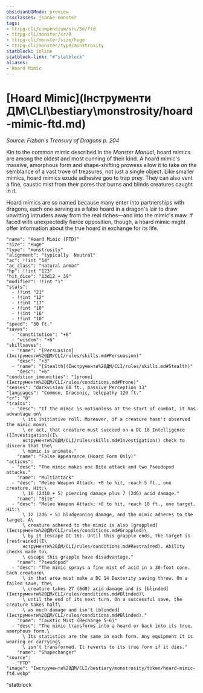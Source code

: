 ```yaml
---
obsidianUIMode: preview
cssclasses: json5e-monster
tags:
- ttrpg-cli/compendium/src/5e/ftd
- ttrpg-cli/monster/cr/8
- ttrpg-cli/monster/size/huge
- ttrpg-cli/monster/type/monstrosity
statblock: inline
statblock-link: "#^statblock"
aliases:
- Hoard Mimic
---
```

# [Hoard Mimic](Інструменти ДМ\CLI\bestiary\monstrosity/hoard-mimic-ftd.md)
*Source: Fizban's Treasury of Dragons p. 204*  

Kin to the common mimic described in the *Monster Manual*, hoard mimics are among the oldest and most cunning of their kind. A hoard mimic's massive, amorphous form and shape-shifting prowess allow it to take on the semblance of a vast trove of treasures, not just a single object. Like smaller mimics, hoard mimics exude adhesive goo to trap prey. They can also vent a fine, caustic mist from their pores that burns and blinds creatures caught in it.

Hoard mimics are so named because many enter into partnerships with dragons, each one serving as a false hoard in a dragon's lair to draw unwitting intruders away from the real riches—and into the mimic's maw. If faced with unexpectedly fierce opposition, though, a hoard mimic might offer information about the true hoard in exchange for its life.

```statblock
"name": "Hoard Mimic (FTD)"
"size": "Huge"
"type": "monstrosity"
"alignment": "typically  Neutral"
"ac": !!int "14"
"ac_class": "natural armor"
"hp": !!int "123"
"hit_dice": "13d12 + 39"
"modifier": !!int "1"
"stats":
  - !!int "21"
  - !!int "12"
  - !!int "17"
  - !!int "10"
  - !!int "16"
  - !!int "10"
"speed": "30 ft."
"saves":
  - "constitution": "+6"
  - "wisdom": "+6"
"skillsaves":
  - "name": "[Persuasion](Інструменти%20ДМ/CLI/rules/skills.md#Persuasion)"
    "desc": "+3"
  - "name": "[Stealth](Інструменти%20ДМ/CLI/rules/skills.md#Stealth)"
    "desc": "+6"
"condition_immunities": "[prone](Інструменти%20ДМ/CLI/rules/conditions.md#Prone)"
"senses": "darkvision 60 ft., passive Perception 13"
"languages": "Common, Draconic, telepathy 120 ft."
"cr": "8"
"traits":
  - "desc": "If the mimic is motionless at the start of combat, it has advantage on\
      \ its initiative roll. Moreover, if a creature hasn't observed the mimic move\
      \ or act, that creature must succeed on a DC 18 Intelligence ([Investigation](І\
      нструменти%20ДМ/CLI/rules/skills.md#Investigation)) check to discern that the\
      \ mimic is animate."
    "name": "False Appearance (Hoard Form Only)"
"actions":
  - "desc": "The mimic makes one Bite attack and two Pseudopod attacks."
    "name": "Multiattack"
  - "desc": "Melee Weapon Attack: +8 to hit, reach 5 ft., one creature. Hit:\
      \ 16 (2d10 + 5) piercing damage plus 7 (2d6) acid damage."
    "name": "Bite"
  - "desc": "Melee Weapon Attack: +8 to hit, reach 10 ft., one target. Hit:\
      \ 12 (2d6 + 5) bludgeoning damage, and the mimic adheres to the target. A\
      \ creature adhered to the mimic is also [grappled](Інструменти%20ДМ/CLI/rules/conditions.md#Grappled)\
      \ by it (escape DC 16). Until this grapple ends, the target is [restrained](І\
      нструменти%20ДМ/CLI/rules/conditions.md#Restrained). Ability checks made to\
      \ escape this grapple have disadvantage."
    "name": "Pseudopod"
  - "desc": "The mimic sprays a fine mist of acid in a 30-foot cone. Each creature\
      \ in that area must make a DC 14 Dexterity saving throw. On a failed save, the\
      \ creature takes 27 (6d8) acid damage and is [blinded](Інструменти%20ДМ/CLI/rules/conditions.md#Blinded)\
      \ until the end of its next turn. On a successful save, the creature takes half\
      \ as much damage and isn't [blinded](Інструменти%20ДМ/CLI/rules/conditions.md#Blinded)."
    "name": "Caustic Mist (Recharge 5-6)"
  - "desc": "The mimic transforms into a hoard or back into its true, amorphous form.\
      \ Its statistics are the same in each form. Any equipment it is wearing or carrying\
      \ isn't transformed. It reverts to its true form if it dies."
    "name": "Shapechanger"
"source":
  - "FTD"
"image": "Інструменти%20ДМ/CLI/bestiary/monstrosity/token/hoard-mimic-ftd.webp"
```
^statblock